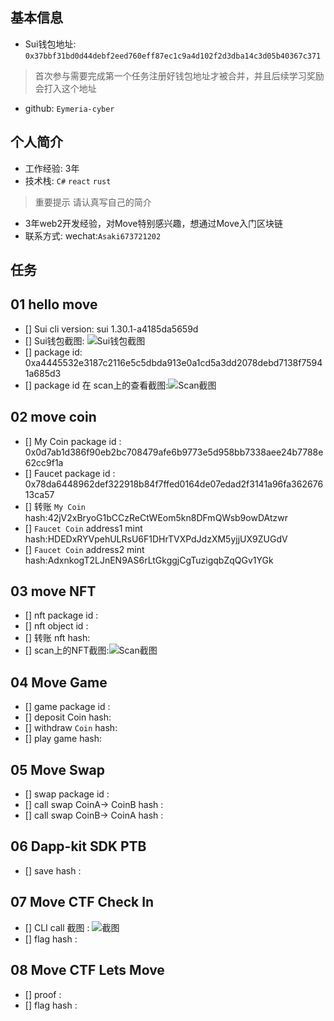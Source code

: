 ## 基本信息
- Sui钱包地址: `0x37bbf31bd0d44debf2eed760eff87ec1c9a4d102f2d3dba14c3d05b40367c371`
> 首次参与需要完成第一个任务注册好钱包地址才被合并，并且后续学习奖励会打入这个地址
- github: `Eymeria-cyber`

## 个人简介
- 工作经验: 3年
- 技术栈: `C#` `react` `rust`
> 重要提示 请认真写自己的简介
- 3年web2开发经验，对Move特别感兴趣，想通过Move入门区块链
- 联系方式: wechat:`Asaki673721202`

## 任务

##   01 hello move  
- [] Sui cli version: sui 1.30.1-a4185da5659d
- [] Sui钱包截图: ![Sui钱包截图](./images/suiwallet.png)
- [] package id: 0xa4445532e3187c2116e5c5dbda913e0a1cd5a3dd2078debd7138f75941a685d3
- [] package id 在 scan上的查看截图:![Scan截图](./images/Task1-suiscan)

##   02 move coin
- [] My Coin package id : 0x0d7ab1d386f90eb2bc708479afe6b9773e5d958bb7338aee24b7788e62cc9f1a
- [] Faucet package id : 0x78da6448962def322918b84f7ffed0164de07edad2f3141a96fa36267613ca57
- [] 转账 `My Coin` hash:42jV2xBryoG1bCCzReCtWEom5kn8DFmQWsb9owDAtzwr
- [] `Faucet Coin` address1 mint hash:HDEDxRYVpehULRsU6F1DHrTVXPdJdzXM5yjjUX9ZUGdV
- [] `Faucet Coin` address2 mint hash:AdxnkogT2LJnEN9AS6rLtGkggjCgTuzigqbZqQGv1YGk

##   03 move NFT
- [] nft package id :
- [] nft object id : 
- [] 转账 nft  hash:
- [] scan上的NFT截图:![Scan截图](./images/你的图片地址)

##   04 Move Game
- [] game package id :
- [] deposit Coin hash:
- [] withdraw `Coin` hash:
- [] play game hash:

##   05 Move Swap
- [] swap package id :
- [] call swap CoinA-> CoinB  hash :
- [] call swap CoinB-> CoinA  hash :

##   06 Dapp-kit SDK PTB
- [] save hash :

##   07 Move CTF Check In
- [] CLI call 截图 : ![截图](./images/你的图片地址)
- [] flag hash :

##   08 Move CTF Lets Move
- [] proof : 
- [] flag hash :
